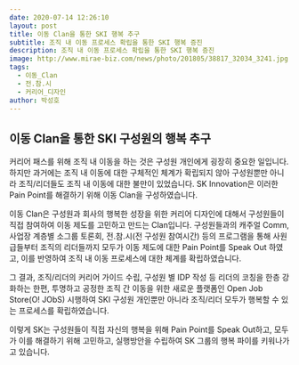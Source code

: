 ```yaml
---
date: 2020-07-14 12:26:10
layout: post
title: 이동 Clan을 통한 SKI 행복 추구
subtitle: 조직 내 이동 프로세스 확립을 통한 SKI 행복 증진
description: 조직 내 이동 프로세스 확립을 통한 SKI 행복 증진
image: http://www.mirae-biz.com/news/photo/201805/38817_32034_3241.jpg
tags:
  - 이동_Clan
  - 전.참.시
  - 커리어_디자인
author: 박성호
---
```


## 이동 Clan을 통한 SKI 구성원의 행복 추구

커리어 패스를 위해 조직 내 이동을 하는 것은 구성원 개인에게 굉장히 중요한 일입니다. 하지만 과거에는 조직 내 이동에 대한 구체적인 체계가 확립되지 않아 구성원뿐만 아니라 조직/리더들도 조직 내 이동에 대한 불만이 있었습니다. SK Innovation은 이러한 Pain Point를 해결하기 위해 이동 Clan을 구성하였습니다.


이동 Clan은 구성원과 회사의 행복한 성장을 위한 커리어 디자인에 대해서 구성원들이 직접 참여하여 이동 제도를 고민하고 만드는 Clan입니다. 구성원들과의 캐주얼 Comm, 사업장 계층별 소그룹 토론회, 전.참.시(전 구성원 참여시간) 등의 프로그램을 통해 사원급들부터 조직의 리더들까지 모두가 이동 제도에 대한 Pain Point를 Speak Out 하였고, 이를 반영하여 조직 내 이동 프로세스에 대한 체계를 확립하였습니다.


그 결과, 조직/리더의 커리어 가이드 수립, 구성원 별 IDP 작성 등 리더의 코칭을 한층 강화하는 한편, 투명하고 공정한 조직 간 이동을 위한 새로운 플랫폼인 Open Job Store(O! JObS) 시행하여 SKI 구성원 개인뿐만 아니라 조직/리더 모두가 행복할 수 있는 프로세스를 확립하였습니다.


이렇게 SK는 구성원들이 직접 자신의 행복을 위해 Pain Point를 Speak Out하고, 모두가 이를 해결하기 위해 고민하고, 실행방안을 수립하여 SK 그룹의 행복 파이를 키워나가고 있습니다.
